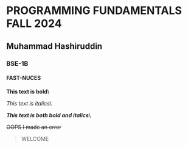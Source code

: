 # PROGRAMMING FUNDAMENTALS FALL 2024
## Muhammad Hashiruddin
### BSE-1B
#### FAST-NUCES


**This text is bold**\

*This text is italics*\

 ***This text is both bold and italics***\
 
~~OOPS I made an error~~
> WELCOME
